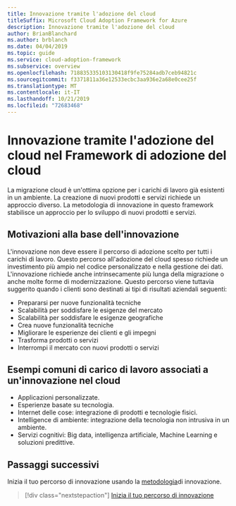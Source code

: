 ```yaml
---
title: Innovazione tramite l'adozione del cloud
titleSuffix: Microsoft Cloud Adoption Framework for Azure
description: Innovazione tramite l'adozione del cloud
author: BrianBlanchard
ms.author: brblanch
ms.date: 04/04/2019
ms.topic: guide
ms.service: cloud-adoption-framework
ms.subservice: overview
ms.openlocfilehash: 718835335103130418f9fe75284adb7ceb94821c
ms.sourcegitcommit: f3371811a36e12533ecbc3aa936e2a68e0cee25f
ms.translationtype: MT
ms.contentlocale: it-IT
ms.lasthandoff: 10/21/2019
ms.locfileid: "72683468"
---
```

# <a name="innovation-through-cloud-adoption-in-the-cloud-adoption-framework"></a>Innovazione tramite l'adozione del cloud nel Framework di adozione del cloud

La migrazione cloud è un'ottima opzione per i carichi di lavoro già esistenti in un ambiente. La creazione di nuovi prodotti e servizi richiede un approccio diverso. La metodologia di innovazione in questo framework stabilisce un approccio per lo sviluppo di nuovi prodotti e servizi.

## <a name="motivations-behind-innovation"></a>Motivazioni alla base dell'innovazione

L'innovazione non deve essere il percorso di adozione scelto per tutti i carichi di lavoro. Questo percorso all'adozione del cloud spesso richiede un investimento più ampio nel codice personalizzato e nella gestione dei dati. L'innovazione richiede anche intrinsecamente più lunga della migrazione o anche molte forme di modernizzazione. Questo percorso viene tuttavia suggerito quando i clienti sono destinati ai tipi di risultati aziendali seguenti:

- Prepararsi per nuove funzionalità tecniche
- Scalabilità per soddisfare le esigenze del mercato
- Scalabilità per soddisfare le esigenze geografiche
- Crea nuove funzionalità tecniche
- Migliorare le esperienze dei clienti e gli impegni
- Trasforma prodotti o servizi
- Interrompi il mercato con nuovi prodotti o servizi

## <a name="common-workload-examples-associated-with-a-cloud-innovation"></a>Esempi comuni di carico di lavoro associati a un'innovazione nel cloud

- Applicazioni personalizzate.
- Esperienze basate su tecnologia.
- Internet delle cose: integrazione di prodotti e tecnologie fisici.
- Intelligence di ambiente: integrazione della tecnologia non intrusiva in un ambiente.
- Servizi cognitivi: Big data, intelligenza artificiale, Machine Learning e soluzioni predittive.

## <a name="next-steps"></a>Passaggi successivi

Inizia il tuo percorso di innovazione usando la [metodologia](../innovate/index.md)di innovazione.

> [!div class="nextstepaction"]
> [Inizia il tuo percorso di innovazione](../innovate/index.md)
